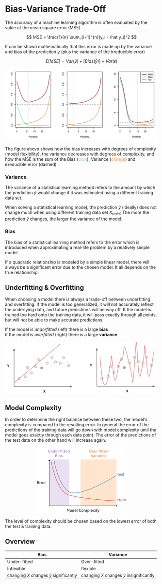 # Bias-Variance Trade-Off

The accuracy of a machine learning algorithm is often evaluated by the value of the mean square error (MSE)

$$ MSE = \frac{1}{n} \sum_{i=1}^{n}(y_i - \hat y_i)^2 $$

It can be shown mathematically that this error is made up by the variance and bias of the prediction $y$ (plus the variance of the irreducible error)

$$ E[MSE] = Var(\hat y) +[Bias(\hat y)] + Var(\epsilon)$$

<p align="center">
  <img src="../images/trade_off.png" alt="probability logistic_function" width="800px"/>
</p>

The figure above shows how the bias increases with degrees of complexity (model flexibility), the variance decreases with degrees of complexity, and how the MSE is the sum of the Bias (<span style="color:#87d7d8">blue</span>), Variance (<span style="color:#ed9a50">orange</span>) and irreducible error (<span style="color:#090909">dashed</span>)

### Variance
The variance of a statistical learning method refers to the amount by which the prediction $\hat y$ would change if it was estimated using a different training data set. 

When solving a statistical learning model, the prediction $\hat y$ (ideally) does not change much when using different training data set $X_{train}$; The more the prediction $\hat y$ changes, the larger the variance of the model. 

### Bias

The bias of a statistical learning method refers to the error which is introduced when approximating a real-life problem by a relatively simple model. 

If a quadratic relationship is modeled by a simple linear model, there will always be a significant error due to the chosen model. It all depends on the true relationship. 


## Underfitting & Overfitting
When choosing a model there is always a trade-off between underfitting and overfitting. If the model is too generalized, it will not accurately reflect the underlying data, and future predictions will be way off. If the model is trained too hard onto the training data, it will pass exactly through all points, but will not be able to make accurate predictions. 

If the model is *underfitted* (left) there is a large **bias**  
if the model is *overfitted* (right) there is a large **variance**

<p align="center">
  <img src="../images/under_over_fitting.png" alt="under-over-fitting" width="800px"/>
</p>

## Model Complexity
In order to determine the right balance between these two, the model's complexity is compared to the resulting error. In general the error of the predictions of the training data will go down with model complexity until the model goes exactly through each data point. The error of the predictions of the test data on the other hand will increase again.

<p align="center">
  <img src="../images/model_complexity.png" alt="model-complexity" width="300px"/>
</p>

The level of complexity should be chosen based on the lowest error of both the test & training data.

## Overview

|Bias|Variance|
|--|--|
|Under-fitted|Over-fitted|
|Inflexible| flexible|
|changing $X$ changes $\hat y$ significantly|changing $X$ changes $\hat y$ insignificantly|